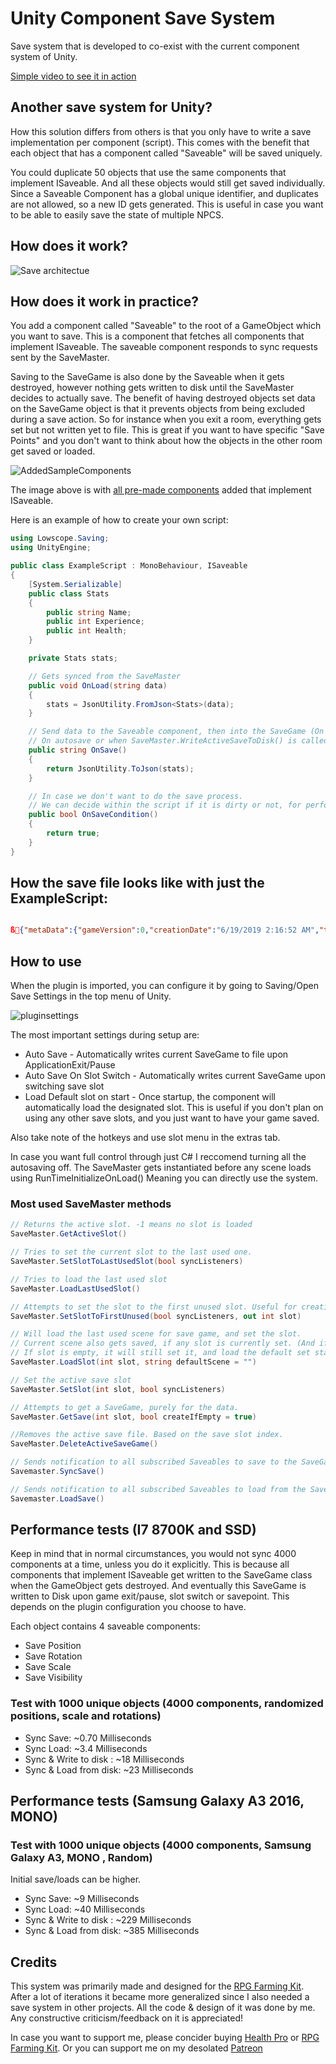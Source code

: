 # Unity Component Save System
Save system that is developed to co-exist with the current component system of Unity.

[Simple video to see it in action](https://giant.gfycat.com/FavorableVioletEastrussiancoursinghounds.webm)

## Another save system for Unity?
How this solution differs from others is that you only have to write a save implementation per component (script).
This comes with the benefit that each object that has a component called "Saveable" will be saved uniquely.

You could duplicate 50 objects that use the same components that implement ISaveable. And all these objects would still get saved individually. Since a Saveable Component has a global unique identifier, and duplicates are not allowed, so a new ID gets generated.
This is useful in case you want to be able to easily save the state of multiple NPCS.

## How does it work?

![Save architectue](https://github.com/AlexMeesters/ComponentSaveSystem/blob/master/Images/savearchitecture.jpg)

## How does it work in practice?

You add a component called "Saveable" to the root of a GameObject which you want to save.
This is a component that fetches all components that implement ISaveable. The saveable component responds to sync requests sent by the SaveMaster. 

Saving to the SaveGame is also done by the Saveable when it gets destroyed, however nothing gets written to disk until the SaveMaster decides to actually save. The benefit of having destroyed objects set data on the SaveGame object is that it prevents objects from being excluded during a save action. So for instance when you exit a room, everything gets set but not written yet to file. This is great if you want to have specific "Save Points" and you don't want to think about how the objects in the other room get saved or loaded.

![AddedSampleComponents](https://github.com/AlexMeesters/ComponentSaveSystem/blob/master/Images/Component-AddedSampleComponents.PNG)

The image above is with [all pre-made components](https://github.com/AlexMeesters/ComponentSaveSystem/tree/master/Assets/Plugins/Lowscope/ComponentSaveSystem/Components) added that implement ISaveable.

Here is an example of how to create your own script:

```csharp
using Lowscope.Saving;
using UnityEngine;

public class ExampleScript : MonoBehaviour, ISaveable
{
    [System.Serializable]
    public class Stats
    {
        public string Name;
        public int Experience;
        public int Health;
    }

    private Stats stats;

    // Gets synced from the SaveMaster
    public void OnLoad(string data)
    {
        stats = JsonUtility.FromJson<Stats>(data);
    }

    // Send data to the Saveable component, then into the SaveGame (On request of the save master)
    // On autosave or when SaveMaster.WriteActiveSaveToDisk() is called
    public string OnSave()
    {
        return JsonUtility.ToJson(stats);
    }

    // In case we don't want to do the save process.
    // We can decide within the script if it is dirty or not, for performance.
    public bool OnSaveCondition()
    {
        return true;
    }
}
```

## How the save file looks like with just the ExampleScript:

```json

ß{"metaData":{"gameVersion":0,"creationDate":"6/19/2019 2:16:52 AM","timePlayed":"00:00:02","lastActiveScene":"TestScene","lastAdditiveScenes":[]},"saveData":[{"guid":"TestScene-GameObject-d5f95","data":"{\"saveStructures\":[{\"identifier\":\"ExampleScript 915ce\",\"data\":\"{\\\"Name\\\":\\\"Test\\\",\\\"Experience\\\":25,\\\"Health\\\":25}\"}]}"}]}

```

## How to use

When the plugin is imported, you can configure it by going to Saving/Open Save Settings in the top menu of Unity.

![pluginsettings](https://github.com/AlexMeesters/Component-Save-System/blob/master/Images/pluginsettings.PNG)

The most important settings during setup are:
* Auto Save - Automatically writes current SaveGame to file upon ApplicationExit/Pause
* Auto Save On Slot Switch - Automatically writes current SaveGame upon switching save slot
* Load Default slot on start - Once startup, the component will automatically load the designated slot.
This is useful if you don't plan on using any other save slots, and you just want to have your game saved.

Also take note of the hotkeys and use slot menu in the extras tab. 

In case you want full control through just C# I reccomend turning all the autosaving off.
The SaveMaster gets instantiated before any scene loads using RunTimeInitializeOnLoad()
Meaning you can directly use the system. 

### Most used SaveMaster methods
```csharp
// Returns the active slot. -1 means no slot is loaded
SaveMaster.GetActiveSlot() 

// Tries to set the current slot to the last used one.
SaveMaster.SetSlotToLastUsedSlot(bool syncListeners) 

// Tries to load the last used slot
SaveMaster.LoadLastUsedSlot()

// Attempts to set the slot to the first unused slot. Useful for creating a new game.
SaveMaster.SetSlotToFirstUnused(bool syncListeners, out int slot)

// Will load the last used scene for save game, and set the slot. 
// Current scene also gets saved, if any slot is currently set. (And if AutoSaveOnSlotSwitch is on)
// If slot is empty, it will still set it, and load the default set starting scene.
SaveMaster.LoadSlot(int slot, string defaultScene = "")

// Set the active save slot
SaveMaster.SetSlot(int slot, bool syncListeners)

// Attempts to get a SaveGame, purely for the data.
SaveMaster.GetSave(int slot, bool createIfEmpty = true)

//Removes the active save file. Based on the save slot index.
SaveMaster.DeleteActiveSaveGame()

// Sends notification to all subscribed Saveables to save to the SaveGame
Savemaster.SyncSave()

// Sends notification to all subscribed Saveables to load from the SaveGame
Savemaster.LoadSave()
```

## Performance tests (I7 8700K and SSD)

Keep in mind that in normal circumstances, you would not sync 4000 components at a time, unless you do it explicitly.
This is because all components that implement ISaveable get written to the SaveGame class when the GameObject gets destroyed. 
And eventually this SaveGame is written to Disk upon game exit/pause, slot switch or savepoint. This depends on the plugin configuration you choose to have.

Each object contains 4 saveable components:
* Save Position
* Save Rotation
* Save Scale
* Save Visibility

### Test with 1000 unique objects (4000 components, randomized positions, scale and rotations)

- Sync Save: ~0.70 Milliseconds
- Sync Load: ~3.4 Milliseconds
- Sync & Write to disk : ~18 Milliseconds
- Sync & Load from disk: ~23 Milliseconds

## Performance tests (Samsung Galaxy A3 2016, MONO)

### Test with 1000 unique objects (4000 components, Samsung Galaxy A3, MONO , Random)

Initial save/loads can be higher.

- Sync Save: ~9 Milliseconds
- Sync Load: ~40 Milliseconds
- Sync & Write to disk : ~229 Milliseconds
- Sync & Load from disk: ~385 Milliseconds

## Credits


This system was primarily made and designed for the [RPG Farming Kit](https://assetstore.unity.com/packages/templates/packs/rpg-farming-kit-121080?aid=1101lHUQ). After a lot of iterations it became more generalized since I also needed a save system in other projects.
All the code & design of it was done by me. Any constructive criticism/feedback on it is appreciated!

In case you want to support me, please concider buying [Health Pro](https://assetstore.unity.com/packages/tools/utilities/health-pro-effects-132006?aid=1101lHUQ) or [RPG Farming Kit](https://assetstore.unity.com/packages/templates/packs/rpg-farming-kit-121080?aid=1101lHUQ). Or you can support me on my desolated [Patreon](https://www.patreon.com/lowscope)
